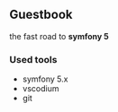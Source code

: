 
## Guestbook 

the fast road to **symfony 5** 

### Used tools  

- symfony 5.x 
- vscodium 
- git 
